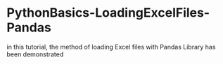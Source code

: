 # PythonBasics-LoadingExcelFiles-Pandas
in this tutorial, the method of loading Excel files with Pandas Library has been demonstrated 
